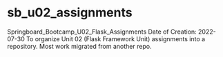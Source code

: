# sb_u02_assignments
Springboard_Bootcamp_U02_Flask_Assignments
Date of Creation: 2022-07-30
To organize Unit 02 (Flask Framework Unit) assignments into a repository. Most work migrated from another repo.
